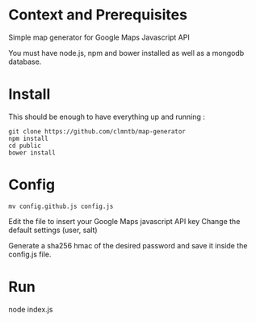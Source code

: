 Context and Prerequisites
========================

Simple map generator for Google Maps Javascript API

You must have node.js, npm and bower installed as well as a mongodb database.

Install
=======

This should be enough to have everything up and running : 

```
git clone https://github.com/clmntb/map-generator
npm install 
cd public
bower install
```

Config
======

```
mv config.github.js config.js
```

Edit the file to insert your Google Maps javascript API key
Change the default settings (user, salt)

Generate a sha256 hmac of the desired password and save it inside the config.js file.

Run
===

node index.js
